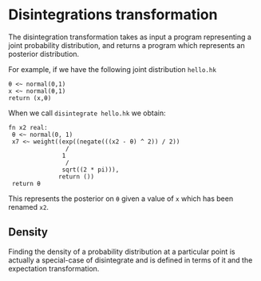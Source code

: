 # Disintegrations transformation

The disintegration transformation takes as input a program
representing a joint probability distribution, and returns
a program which represents an posterior distribution.

For example, if we have the following joint distribution `hello.hk`

````
θ <~ normal(0,1)
x <~ normal(θ,1)
return (x,θ)
````

When we call `disintegrate hello.hk` we obtain:

````
fn x2 real: 
 θ <~ normal(0, 1)
 x7 <~ weight((exp((negate(((x2 - θ) ^ 2)) / 2))
                / 
               1
                / 
               sqrt((2 * pi))),
              return ())
 return θ
````

This represents the posterior on `θ` given a value of `x` which
has been renamed `x2`.

## Density

Finding the density of a probability distribution at a particular
point is actually a special-case of disintegrate and is
defined in terms of it and the expectation transformation.
